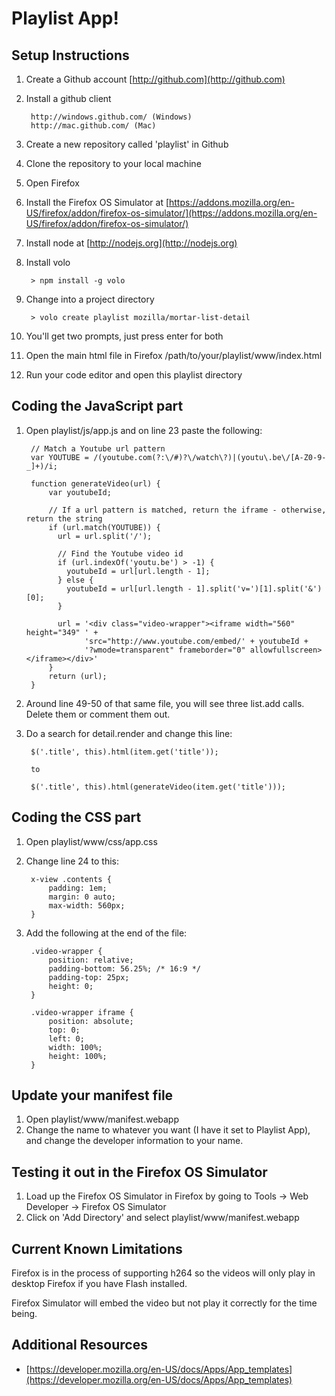 # Playlist App!


## Setup Instructions

1. Create a Github account [http://github.com](http://github.com)
2. Install a github client

        http://windows.github.com/ (Windows)
        http://mac.github.com/ (Mac)

3. Create a new repository called 'playlist' in Github
4. Clone the repository to your local machine
1. Open Firefox
2. Install the Firefox OS Simulator at [https://addons.mozilla.org/en-US/firefox/addon/firefox-os-simulator/](https://addons.mozilla.org/en-US/firefox/addon/firefox-os-simulator/)
3. Install node at [http://nodejs.org](http://nodejs.org)
4. Install volo

        > npm install -g volo

5. Change into a project directory

        > volo create playlist mozilla/mortar-list-detail

6. You'll get two prompts, just press enter for both
7. Open the main html file in Firefox /path/to/your/playlist/www/index.html
8. Run your code editor and open this playlist directory


## Coding the JavaScript part

1. Open playlist/js/app.js and on line 23 paste the following:

        // Match a Youtube url pattern
        var YOUTUBE = /(youtube.com(?:\/#)?\/watch\?)|(youtu\.be\/[A-Z0-9-_]+)/i;

        function generateVideo(url) {
            var youtubeId;

            // If a url pattern is matched, return the iframe - otherwise, return the string
            if (url.match(YOUTUBE)) {
              url = url.split('/');

              // Find the Youtube video id
              if (url.indexOf('youtu.be') > -1) {
                youtubeId = url[url.length - 1];
              } else {
                youtubeId = url[url.length - 1].split('v=')[1].split('&')[0];
              }

              url = '<div class="video-wrapper"><iframe width="560" height="349" ' +
                    'src="http://www.youtube.com/embed/' + youtubeId +
                    '?wmode=transparent" frameborder="0" allowfullscreen></iframe></div>'
            }
            return (url);
        }

2. Around line 49-50 of that same file, you will see three list.add calls. Delete them or comment them out.

3. Do a search for detail.render and change this line:

        $('.title', this).html(item.get('title'));

        to

        $('.title', this).html(generateVideo(item.get('title')));

## Coding the CSS part

1. Open playlist/www/css/app.css
2. Change line 24 to this:

        x-view .contents {
            padding: 1em;
            margin: 0 auto;
            max-width: 560px;
        }

3. Add the following at the end of the file:

        .video-wrapper {
            position: relative;
            padding-bottom: 56.25%; /* 16:9 */
            padding-top: 25px;
            height: 0;
        }

        .video-wrapper iframe {
            position: absolute;
            top: 0;
            left: 0;
            width: 100%;
            height: 100%;
        }


## Update your manifest file

1. Open playlist/www/manifest.webapp
2. Change the name to whatever you want (I have it set to Playlist App), and change the developer information to your name.


## Testing it out in the Firefox OS Simulator

1. Load up the Firefox OS Simulator in Firefox by going to Tools -> Web Developer -> Firefox OS Simulator
2. Click on 'Add Directory' and select playlist/www/manifest.webapp


## Current Known Limitations

Firefox is in the process of supporting h264 so the videos will only play in desktop Firefox if you have Flash installed.

Firefox Simulator will embed the video but not play it correctly for the time being.

## Additional Resources

* [https://developer.mozilla.org/en-US/docs/Apps/App_templates](https://developer.mozilla.org/en-US/docs/Apps/App_templates)
